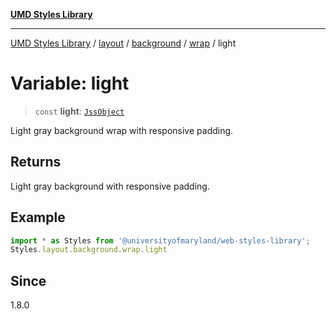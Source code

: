 [**UMD Styles Library**](../../../../../../README.md)

***

[UMD Styles Library](../../../../../../README.md) / [layout](../../../../../README.md) / [background](../../../README.md) / [wrap](../README.md) / light

# Variable: light

> `const` **light**: [`JssObject`](../../../../../../utilities/namespaces/transform/type-aliases/JssObject.md)

Light gray background wrap with responsive padding.

## Returns

Light gray background with responsive padding.

## Example

```typescript
import * as Styles from '@universityofmaryland/web-styles-library';
Styles.layout.background.wrap.light
```

## Since

1.8.0
